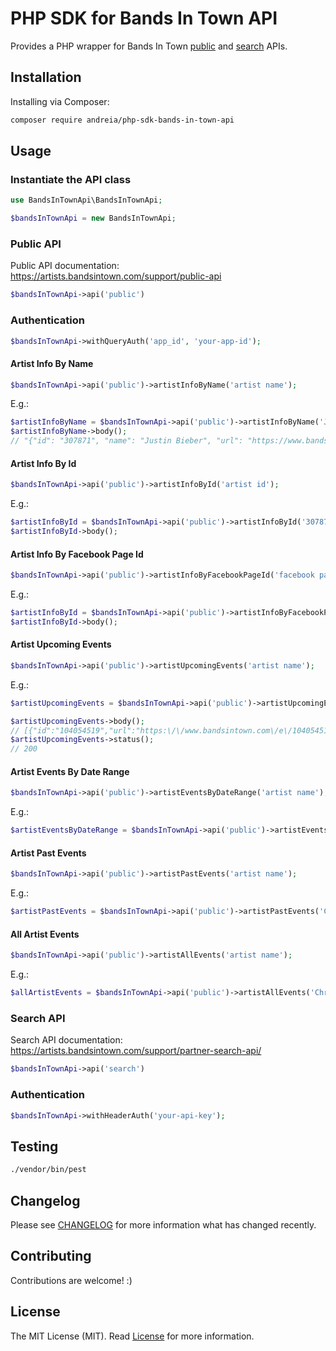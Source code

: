 # PHP SDK for Bands In Town API

Provides a PHP wrapper for Bands In Town [public](https://artists.bandsintown.com/support/public-api) and [search](https://artists.bandsintown.com/support/partner-search-api/) APIs.

## Installation

Installing via Composer:

```bash
composer require andreia/php-sdk-bands-in-town-api
```

## Usage

### Instantiate the API class

```php
use BandsInTownApi\BandsInTownApi;

$bandsInTownApi = new BandsInTownApi;
```

### Public API

Public API documentation:  
https://artists.bandsintown.com/support/public-api

```php
$bandsInTownApi->api('public')
```

### Authentication

```php
$bandsInTownApi->withQueryAuth('app_id', 'your-app-id');
```

#### Artist Info By Name

```php
$bandsInTownApi->api('public')->artistInfoByName('artist name');
```

E.g.:
```php
$artistInfoByName = $bandsInTownApi->api('public')->artistInfoByName('Justin Bieber');
$artistInfoByName->body();
// "{"id": "307871", "name": "Justin Bieber", "url": "https://www.bandsintown.com/a/307871?came_from=267&app_id=58c406aaf44bbb601a1bc5a75d0a4ca6", "mbid": "e0140a67-e4d1-4f13-8a01-364355bee46e", "options": {"display_listen_unit": false}, "tracking": [], "image_url": "https://photos.bandsintown.com/large/11112851.jpeg", "thumb_url": "https://photos.bandsintown.com/thumb/11112851.jpeg", "facebook_page_url": "http://www.facebook.com/67253243887", "tracker_count": 5295141, "upcoming_event_count": 0, "support_url": "", "links": [{"type": "itunes", "url": "https://itunes.apple.com/us/artist/justin-bieber/320569549"}, {"type": "youtube", "url": "https://www.youtube.com/user/kidrauhl"}, {"type": "amazon", "url": "https://music.amazon.com/artists/B002F0BWIM"}, {"type": "spotify", "url": "https://open.spotify.com/artist/1uNFoZAHBGtllmzznpCI3s"}, {"type": "snapchat", "url": "https://www.snapchat.com/add/rickthesizzler"}, {"type": "store/merch", "url": "https://shop.justinbiebermusic.com"}, {"type": "tumblr", "url": "https://justinbieber.tumblr.com"}, {"type": "newsletter", "url": "https://www.justinbiebermusic.com"}, {"type": "soundcloud", "url": "https://soundcloud.com/justinbieber"}, {"type": "facebook", "url": "https://www.facebook.com/JustinBieber/"}, {"type": "iheart", "url": "https://www.iheart.com/artist/justin-bieber-44368/"}, {"type": "instagram", "url": "https://www.instagram.com/justinbieber/"}, {"type": "website", "url": "https://www.justinbiebermusic.com/"}, {"type": "vevo", "url": "https://www.youtube.com/user/JustinBieberVEVO"}, {"type": "twitter", "url": "https://twitter.com/justinbieber"}], "artist_optin_show_phone_number": false, "show_multi_ticket": true}"
```

#### Artist Info By Id

```php
$bandsInTownApi->api('public')->artistInfoById('artist id');
```

E.g.:
```php
$artistInfoById = $bandsInTownApi->api('public')->artistInfoById('307871');
$artistInfoById->body();
```

#### Artist Info By Facebook Page Id

```php
$bandsInTownApi->api('public')->artistInfoByFacebookPageId('facebook page id');
```

E.g.:
```php
$artistInfoById = $bandsInTownApi->api('public')->artistInfoByFacebookPageId('67253243887');
$artistInfoById->body();
```

#### Artist Upcoming Events

```php
$bandsInTownApi->api('public')->artistUpcomingEvents('artist name');
```

E.g.:
```php
$artistUpcomingEvents = $bandsInTownApi->api('public')->artistUpcomingEvents('Christina Aguilera');;

$artistUpcomingEvents->body();
// [{"id":"104054519","url":"https:\/\/www.bandsintown.com\/e\/104054519?app_id=58c406aaf44bbb601a1bc5a75d0a4ca6&came_from=267&utm_medium=api&utm_source=public_api&utm_campaign=event","datetime":"2023-05-06T15:00:00","title":"Lovers & Friends 2023","description":"","artist":{"id":"39","name":"Christina Aguilera","url":"https:\/\/www.bandsintown.com\/a\/39?came_from=267&app_id=58c406aaf44bbb601a1bc5a75d0a4ca6","mbid":"b202beb7-99bd-47e7-8b72-195c8d72ebdd","options":{"display_listen_unit":false},"tracking":[],"image_url":"https:\/\/photos.bandsintown.com\/large\/12754027.jpeg","thumb_url":"https:\/\/photos.bandsintown.com\/thumb\/12754027.jpeg","facebook_page_url":"http:\/\/www.facebook.com\/5565627823","tracker_count":2024835,"upcoming_event_count":1,"support_url":"","links":[{"type":"facebook","url":"https:\/\/www.facebook.com\/christinaaguilera\/"},{"type":"tiktok","url":"https:\/\/www.tiktok.com\/@xtina"},{"type":"linktree","url":"https:\/\/linktr.ee\/xtinauniverse"},{"type":"website","url":"https:\/\/www.christinaaguilera.com\/"},{"type":"youtube","url":"https:\/\/www.youtube.com\/christinaaguilera"},{"type":"twitter","url":"https:\/\/twitter.com\/XTINA"},{"type":"instagram","url":"https:\/\/www.instagram.com\/xtina\/"},{"type":"spotify","url":"https:\/\/open.spotify.com\/artist\/1l7ZsJRRS8wlW3WfJfPfNS"},{"type":"itunes","url":"https:\/\/music.apple.com\/artist\/christina-aguilera\/259398"},{"type":"soundcloud","url":"https:\/\/soundcloud.com\/christinaaguilera"}],"artist_optin_show_phone_number":false,"show_multi_ticket":true},"venue":{"location":"Las Vegas, NV","name":"Lovers & Friends 2023","latitude":"36.1431237","longitude":"-115.1621698","street_address":"311 W Sahara Ave","postal_code":"89101","city":"Las Vegas","country":"United States","region":"NV"},"lineup":["Christina Aguilera"],"offers":[{"type":"Tickets","url":"https:\/\/www.bandsintown.com\/t\/104054519?app_id=58c406aaf44bbb601a1bc5a75d0a4ca6&came_from=267&utm_medium=api&utm_source=public_api&utm_campaign=ticket","status":"available"}],"artist_id":"39","on_sale_datetime":"","festival_start_date":"2023-05-06","festival_end_date":"2023-05-06","festival_datetime_display_rule":"date","starts_at":"2023-05-06T15:00:00","ends_at":"2023-05-06T23:30:00","datetime_display_rule":"datetime","bandsintown_plus":false}]
$artistUpcomingEvents->status(); 
// 200
```

#### Artist Events By Date Range

```php
$bandsInTownApi->api('public')->artistEventsByDateRange('artist name');
```

E.g.:
```php
$artistEventsByDateRange = $bandsInTownApi->api('public')->artistEventsByDateRange('Christina Aguilera', '2023-05-01,2023-06-01');
```

#### Artist Past Events

```php
$bandsInTownApi->api('public')->artistPastEvents('artist name');
```

E.g.:
```php
$artistPastEvents = $bandsInTownApi->api('public')->artistPastEvents('Christina Aguilera');
```

#### All Artist Events

```php
$bandsInTownApi->api('public')->artistAllEvents('artist name');
```

E.g.:
```php
$allArtistEvents = $bandsInTownApi->api('public')->artistAllEvents('Christina Aguilera');
```

### Search API

Search API documentation: 
https://artists.bandsintown.com/support/partner-search-api/

```php
$bandsInTownApi->api('search')
```

### Authentication
```php
$bandsInTownApi->withHeaderAuth('your-api-key');
```

## Testing

```bash
./vendor/bin/pest
```

## Changelog

Please see [CHANGELOG](CHANGELOG.md) for more information what has changed recently.

## Contributing

Contributions are welcome! :)

## License

The MIT License (MIT). Read [License](LICENSE) for more information.
